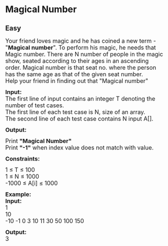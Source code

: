 # Magical Number
## Easy
<div class="problem-statement">
                <p></p><p><span style="font-size:18px">Your friend loves magic and he has coined a new term - "<strong>Magical number</strong>". To perform his magic, he needs that Magic number. There are N number of people in the magic show, seated according to their ages in an ascending order. Magical number is that seat no. where the person has the same age as that of the given seat number.<br>
Help your friend in finding out that "Magical number"</span></p>

<p><span style="font-size:18px"><strong>Input:</strong><br>
The first line of input contains an integer T denoting the number of test cases.<br>
The first line of each test case is N, size of an array.<br>
The second line of each test case contains N input A[].</span></p>

<p><span style="font-size:18px"><strong>Output:</strong></span></p>

<p><span style="font-size:18px">Print <strong>"Magical Number"</strong><br>
Print <strong>"-1"</strong> when index value does not match with value.&nbsp;</span></p>

<p><span style="font-size:18px"><strong>Constraints:</strong></span></p>

<p><span style="font-size:18px">1 ≤ T ≤ 100<br>
1 ≤ N ≤ 1000<br>
-1000 ≤ A[i] ≤ 1000</span></p>

<p><span style="font-size:18px"><strong>Example:<br>
Input:</strong><br>
1<br>
10<br>
-10 -1 0 3 10 11 30 50 100 150</span></p>

<p><span style="font-size:18px"><strong>Output:</strong><br>
3</span></p>
 <p></p>
            </div>